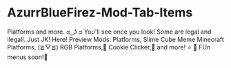 # AzurrBlueFirez-Mod-Tab-Items
Platforms and more. ಡ ͜ ʖ ಡ You'll see once you look!
Some are legal and ilegall. Just JK! Here!
Preview Mods: Platforms, Slime Cube Meme Minecraft Platforms, (≧▽≦) RGB Platforms,🌈 Cookie Clicker,🍪 and more! ⭐ 🌠 
FUn menus soon!🤑
